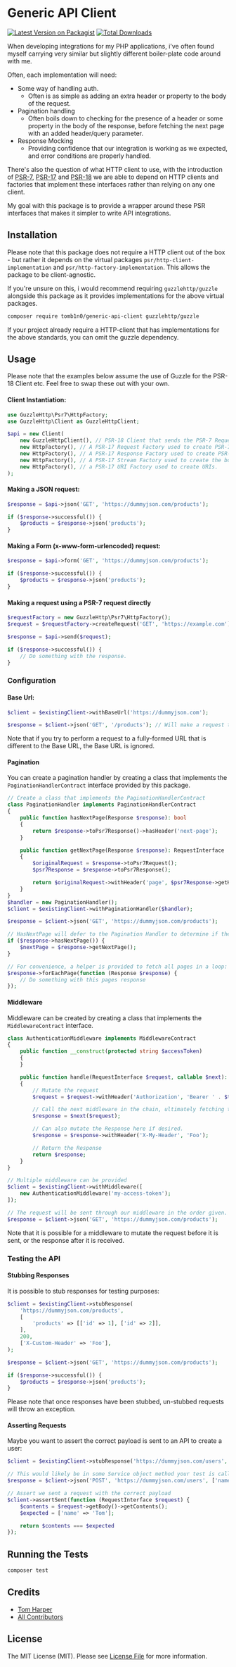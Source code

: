# Generic API Client

[![Latest Version on Packagist](https://img.shields.io/packagist/v/tomb1n0/generic-api-client.svg?style=flat-square)](https://packagist.org/packages/tomb1n0/generic-api-client)
[![Total Downloads](https://img.shields.io/packagist/dt/tomb1n0/generic-api-client.svg?style=flat-square)](https://packagist.org/packages/tomb1n0/generic-api-client)

When developing integrations for my PHP applications, i've often found myself carrying very similar but slightly different boiler-plate code around with me.

Often, each implementation will need:

-   Some way of handling auth.
    -   Often is as simple as adding an extra header or property to the body of the request.
-   Pagination handling
    -   Often boils down to checking for the presence of a header or some property in the body of the response, before fetching the next page with an added header/query parameter.
-   Response Mocking
    -   Providing confidence that our integration is working as we expected, and error conditions are properly handled.

There's also the question of what HTTP client to use, with the introduction of [PSR-7](https://www.php-fig.org/psr/psr-7/), [PSR-17](https://www.php-fig.org/psr/psr-17) and [PSR-18](https://www.php-fig.org/psr/psr-18) we are able to depend on HTTP clients and factories that implement these interfaces rather than relying on any one client.

My goal with this package is to provide a wrapper around these PSR interfaces that makes it simpler to write API integrations.

## Installation

Please note that this package does not require a HTTP client out of the box - but rather it depends on the virtual packages `psr/http-client-implementation` and `psr/http-factory-implementation`. This allows the package to be client-agnostic.

If you're unsure on this, i would recommend requiring `guzzlehttp/guzzle` alongside this package as it provides implementations for the above virtual packages.

```bash
composer require tomb1n0/generic-api-client guzzlehttp/guzzle
```

If your project already require a HTTP-client that has implementations for the above standards, you can omit the guzzle dependency.

## Usage

Please note that the examples below assume the use of Guzzle for the PSR-18 Client etc. Feel free to swap these out with your own.

#### Client Instantiation:

```php
use GuzzleHttp\Psr7\HttpFactory;
use GuzzleHttp\Client as GuzzleHttpClient;

$api = new Client(
    new GuzzleHttpClient(), // PSR-18 Client that sends the PSR-7 Request
    new HttpFactory(), // A PSR-17 Request Factory used to create PSR-7 Requests
    new HttpFactory(), // A PSR-17 Response Factory used to create PSR-7 Responses
    new HttpFactory(), // A PSR-17 Stream Factory used to create the bodies of our PSR-7 requests
    new HttpFactory(), // a PSR-17 URI Factory used to create URIs.
);
```

#### Making a JSON request:

```php
$response = $api->json('GET', 'https://dummyjson.com/products');

if ($response->successful()) {
    $products = $response->json('products');
}
```

#### Making a Form (x-www-form-urlencoded) request:

```php
$response = $api->form('GET', 'https://dummyjson.com/products');

if ($response->successful()) {
    $products = $response->json('products');
}
```

#### Making a request using a PSR-7 request directly

```php
$requestFactory = new GuzzleHttp\Psr7\HttpFactory();
$request = $requestFactory->createRequest('GET', 'https://example.com');

$response = $api->send($request);

if ($response->successful()) {
    // Do something with the response.
}
```

### Configuration

#### Base Url:

```php
$client = $existingClient->withBaseUrl('https://dummyjson.com');

$response = $client->json('GET', '/products'); // Will make a request to https://dummyjson.com/products.
```

Note that if you try to perform a request to a fully-formed URL that is different to the Base URL, the Base URL is ignored.

#### Pagination

You can create a pagination handler by creating a class that implements the `PaginationHandlerContract` interface provided by this package.

```php
// Create a class that implements the PaginationHandlerContract
class PaginationHandler implements PaginationHandlerContract
{
    public function hasNextPage(Response $response): bool
    {
        return $response->toPsr7Response()->hasHeader('next-page');
    }

    public function getNextPage(Response $response): RequestInterface
    {
        $originalRequest = $response->toPsr7Request();
        $psr7Response = $response->toPsr7Response();

        return $originalRequest->withHeader('page', $psr7Response->getHeaderLine('next-page'));
    }
}
$handler = new PaginationHandler();
$client = $existingClient->withPaginationHandler($handler);

$response = $client->json('GET', 'https://dummyjson.com/products');

// HasNextPage will defer to the Pagination Handler to determine if the Response has a next page
if ($response->hasNextPage()) {
    $nextPage = $response->getNextPage();
}

// For convenience, a helper is provided to fetch all pages in a loop:
$response->forEachPage(function (Response $response) {
    // Do something with this pages response
});
```

#### Middleware

Middleware can be created by creating a class that implements the `MiddlewareContract` interface.

```php
class AuthenticationMiddleware implements MiddlewareContract
{
    public function __construct(protected string $accessToken)
    {
    }

    public function handle(RequestInterface $request, callable $next): ResponseInterface
    {
        // Mutate the request
        $request = $request->withHeader('Authorization', 'Bearer ' . $this->accessToken);

        // Call the next middleware in the chain, ultimately fetching the Response.
        $response = $next($request);

        // Can also mutate the Response here if desired.
        $response = $response->withHeader('X-My-Header', 'Foo');

        // Return the Response
        return $response;
    }
}

// Multiple middleware can be provided
$client = $existingClient->withMiddleware([
    new AuthenticationMiddleware('my-access-token');
]);

// The request will be sent through our middleware in the order given.
$response = $client->json('GET', 'https://dummyjson.com/products');
```

Note that it is possible for a middleware to mutate the request before it is sent, or the response after it is received.

### Testing the API

#### Stubbing Responses

It is possible to stub responses for testing purposes:

```php
$client = $existingClient->stubResponse(
    'https://dummyjson.com/products',
    [
        'products' => [['id' => 1], ['id' => 2]],
    ],
    200,
    ['X-Custom-Header' => 'Foo'],
);

$response = $client->json('GET', 'https://dummyjson.com/products');

if ($response->successful()) {
    $products = $response->json('products');
}
```

Please note that once responses have been stubbed, un-stubbed requests will throw an exception.

#### Asserting Requests

Maybe you want to assert the correct payload is sent to an API to create a user:

```php
$client = $existingClient->stubResponse('https://dummyjson.com/users', null, 200);

// This would likely be in some Service object method your test is calling.
$response = $client->json('POST', 'https://dummyjson.com/users', ['name' => 'Tom']);

// Assert we sent a request with the correct payload
$client->assertSent(function (RequestInterface $request) {
    $contents = $request->getBody()->getContents();
    $expected = ['name' => 'Tom'];

    return $contents === $expected
});
```

## Running the Tests

```bash
composer test
```

## Credits

-   [Tom Harper](https://github.com/tomb1n0)
-   [All Contributors](../../contributors)

## License

The MIT License (MIT). Please see [License File](LICENSE.md) for more information.
